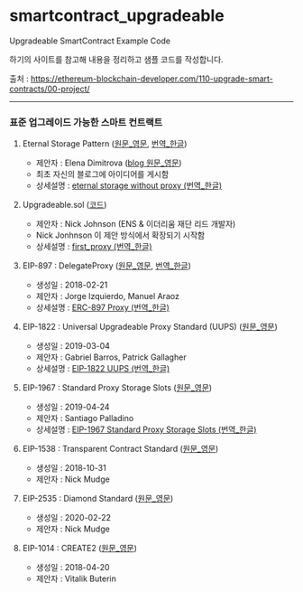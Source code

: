 # smartcontract_upgradeable
Upgradeable SmartContract Example Code

하기의 사이트를 참고해 내용을 정리하고 샘플 코드를 작성합니다. 

출처 : https://ethereum-blockchain-developer.com/110-upgrade-smart-contracts/00-project/

---

### 표준 업그레이드 가능한 스마트 컨트랙트

1. Eternal Storage Pattern ([원문_영문](https://github.com/OpenZeppelin/openzeppelin-labs/tree/master/upgradeability_using_eternal_storage), [번역_한글](./docs/upgradeability_using_eternal_storage.md))
    - 제안자 : Elena Dimitrova ([blog 원문_영문](https://blog.colony.io/writing-upgradeable-contracts-in-solidity-6743f0eecc88/))
    - 최초 자신의 블로그에 아이디어를 게시함
    - 상세설명 : [eternal storage without proxy (번역_한글)](./docs/eternal_storage_without_proxy.md)
    
2. Upgradeable.sol ([코드](https://gist.github.com/Arachnid/4ca9da48d51e23e5cfe0f0e14dd6318f))
    - 제안자 : Nick Johnson (ENS & 이더리움 재단 리드 개발자)
    - Nick Jonhnson 이 제안 방식에서 확장되기 시작함
    - 상세설명 : [first_proxy (번역_한글)](./docs/first_proxy.md)
3. EIP-897 : DelegateProxy ([원문_영문](https://eips.ethereum.org/EIPS/eip-897), [번역_한글](./docs/erc_897_delegateProxy.md))
    - 생성일 : 2018-02-21
    - 제안자 : Jorge Izquierdo, Manuel Araoz
    - 상세설명 : [ERC-897 Proxy (번역_한글)](./docs/erc_897_proxy.md)
4. EIP-1822 : Universal Upgradeable Proxy Standard (UUPS) ([원문_영문](https://eips.ethereum.org/EIPS/eip-1822))
    - 생성일 : 2019-03-04
    - 제안자 : Gabriel Barros, Patrick Gallagher
    - 상세설명 : [EIP-1822 UUPS (번역_한글)](./docs/eip_1822_proxies_without_storage_collision_without_common_storage_contracts.md)
5. EIP-1967 : Standard Proxy Storage Slots ([원문_영문](https://eips.ethereum.org/EIPS/eip-1967))
    - 생성일 : 2019-04-24
    - 제안자 : Santiago Palladino
    - 상세설명 : [EIP-1967 Standard Proxy Storage Slots (번역_한글)](./docs/eip_1967_standard_proxy_storage_slot.md)
6. EIP-1538 : Transparent Contract Standard ([원문_영문](https://eips.ethereum.org/EIPS/eip-1538))
    - 생성일 : 2018-10-31
    - 제안자 : Nick Mudge
7. EIP-2535 : Diamond Standard ([원문_영문](https://eips.ethereum.org/EIPS/eip-2535))
    - 생성일 : 2020-02-22
    - 제안자 : Nick Mudge
8. EIP-1014 : CREATE2 ([원문_영문](https://eips.ethereum.org/EIPS/eip-1014))
    - 생성일 : 2018-04-20
    - 제안자 : Vitalik Buterin